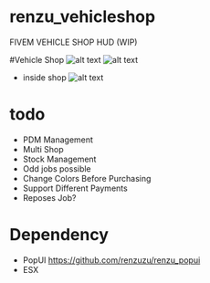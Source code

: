 # renzu_vehicleshop
FIVEM VEHICLE SHOP HUD (WIP)

#Vehicle Shop
![alt text](https://i.imgur.com/zXDIuqm.png)
![alt text](https://i.imgur.com/hqYQUpl.png)
- inside shop
![alt text](https://i.imgur.com/vkNWRfw.png)

# todo
- PDM Management
- Multi Shop
- Stock Management
- Odd jobs possible
- Change Colors Before Purchasing
- Support Different Payments
- Reposes Job?

# Dependency
- PopUI https://github.com/renzuzu/renzu_popui
- ESX
